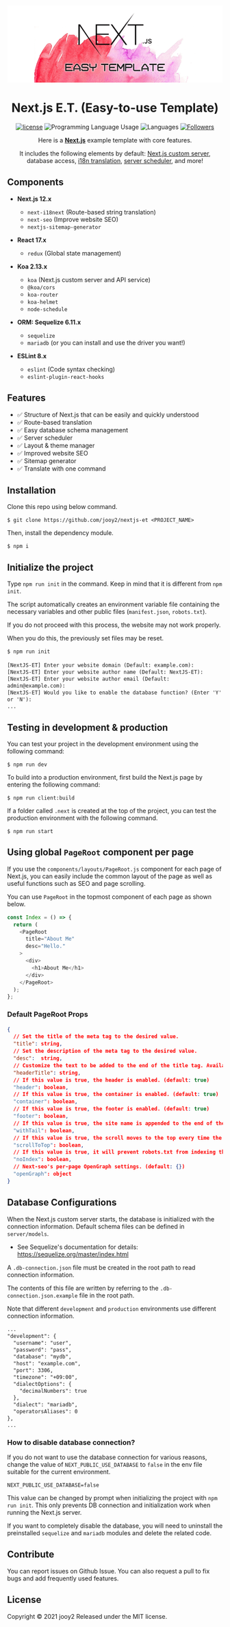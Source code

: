 <div align="center">

![nextjs-et-logo](nextjs-et-logo.png)
# Next.js E.T. (Easy-to-use Template)

[![license](https://img.shields.io/badge/license-MIT-blue.svg)](https://github.com/jooy2/nextjs-et/blob/master/LICENSE)
![Programming Language Usage](https://img.shields.io/github/languages/top/jooy2/nextjs-et)
![Languages](https://img.shields.io/github/languages/count/jooy2/nextjs-et)
[![Followers](https://img.shields.io/github/followers/jooy2?style=social)](https://github.com/jooy2)

Here is a **[Next.js](https://nextjs.org/)** example template with core features.

It includes the following elements by default: [Next.js custom server](https://nextjs.org/docs/advanced-features/custom-server), database access, [i18n translation](https://github.com/isaachinman/next-i18next), [server scheduler](https://github.com/node-schedule/node-schedule), and more!
</div>

## Components
- **Next.js 12.x**
  - `next-i18next` (Route-based string translation)
  - `next-seo` (Improve website SEO)
  - `nextjs-sitemap-generator`

- **React 17.x**
    - `redux` (Global state management)

- **Koa 2.13.x**
    - `koa` (Next.js custom server and API service)
    - `@koa/cors`
    - `koa-router`
    - `koa-helmet`
    - `node-schedule`

- **ORM: Sequelize 6.11.x**
    - `sequelize` 
    - `mariadb` (or you can install and use the driver you want!)

- **ESLint 8.x**
    - `eslint` (Code syntax checking)
    - `eslint-plugin-react-hooks`

## Features
 - ✅ Structure of Next.js that can be easily and quickly understood
 - ✅ Route-based translation
 - ✅ Easy database schema management
 - ✅ Server scheduler
 - ✅ Layout & theme manager
 - ✅ Improved website SEO
 - ✅ Sitemap generator
 - ✅ Translate with one command

## Installation
Clone this repo using below command.
```shell
$ git clone https://github.com/jooy2/nextjs-et <PROJECT_NAME>
```

Then, install the dependency module.
```shell
$ npm i
```

## Initialize the project
Type `npm run init` in the command. Keep in mind that it is different from `npm init`.

The script automatically creates an environment variable file containing the necessary variables and other public files (`manifest.json`, `robots.txt`).

If you do not proceed with this process, the website may not work properly.

When you do this, the previously set files may be reset.

```shell
$ npm run init

[NextJS-ET] Enter your website domain (Default: example.com):
[NextJS-ET] Enter your website author name (Default: NextJS-ET):
[NextJS-ET] Enter your website author email (Default: admin@example.com):
[NextJS-ET] Would you like to enable the database function? (Enter 'Y' or 'N'):
...
```

## Testing in development & production
You can test your project in the development environment using the following command:
```shell
$ npm run dev
```

To build into a production environment, first build the Next.js page by entering the following command:
```shell
$ npm run client:build
```

If a folder called `.next` is created at the top of the project, you can test the production environment with the following command.
```shell
$ npm run start
```

## Using global `PageRoot` component per page
If you use the `components/layouts/PageRoot.js` component for each page of Next.js, you can easily include the common layout of the page as well as useful functions such as SEO and page scrolling.

You can use `PageRoot` in the topmost component of each page as shown below.

```javascript
const Index = () => {
  return (
    <PageRoot
      title="About Me"
      desc="Hello."
    >
      <div>
        <h1>About Me</h1>
      </div>
    </PageRoot>
  );
};
```

### Default PageRoot Props
```json lines
{
  // Set the title of the meta tag to the desired value.
  "title": string,
  // Set the description of the meta tag to the desired value.
  "desc":  string,
  // Customize the text to be added to the end of the title tag. Available when the value of withTail prop is true.
  "headerTitle": string,
  // If this value is true, the header is enabled. (default: true)
  "header": boolean,
  // If this value is true, the container is enabled. (default: true)
  "container": boolean,
  // If this value is true, the footer is enabled. (default: true)
  "footer": boolean,
  // If this value is true, the site name is appended to the end of the value of the title meta tag. (default: true)
  "withTail": boolean,
  // If this value is true, the scroll moves to the top every time the page is moved. (default: true)
  "scrollToTop": boolean,
  // If this value is true, it will prevent robots.txt from indexing this page. (default: false)
  "noIndex": boolean,
  // Next-seo's per-page OpenGraph settings. (default: {})
  "openGraph": object
}
```

## Database Configurations
When the Next.js custom server starts, the database is initialized with the connection information. Default schema files can be defined in `server/models`.

- See Sequelize's documentation for details: https://sequelize.org/master/index.html

A `.db-connection.json` file must be created in the root path to read connection information.

The contents of this file are written by referring to the `.db-connection.json.example` file in the root path.

Note that different `development` and `production` environments use different connection information.
```text
...
"development": {
  "username": "user",
  "password": "pass",
  "database": "mydb",
  "host": "example.com",
  "port": 3306,
  "timezone": "+09:00",
  "dialectOptions": {
    "decimalNumbers": true
  },
  "dialect": "mariadb",
  "operatorsAliases": 0
},
...
```

### How to disable database connection?
If you do not want to use the database connection for various reasons, change the value of `NEXT_PUBLIC_USE_DATABASE` to `false` in the env file suitable for the current environment.
```text
NEXT_PUBLIC_USE_DATABASE=false
```
This value can be changed by prompt when initializing the project with `npm run init`. This only prevents DB connection and initialization work when running the Next.js server.

If you want to completely disable the database, you will need to uninstall the preinstalled `sequelize` and `mariadb` modules and delete the related code.


## Contribute
You can report issues on Github Issue. You can also request a pull to fix bugs and add frequently used features.

## License
Copyright © 2021 jooy2 Released under the MIT license.
